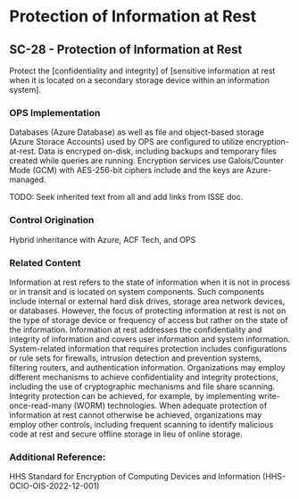 # Protection of Information at Rest
## SC-28 - Protection of Information at Rest

Protect the [confidentiality and integrity] of [sensitive information at rest when it is located on a secondary storage device within an information system].

### OPS Implementation

Databases (Azure Database) as well as file and object-based storage (Azure Storace Accounts) used by OPS are configured to utilize encryption-at-rest. Data is encryped on-disk, including backups and temporary files created while queries are running. Encryption services use Galois/Counter Mode (GCM) with AES-256-bit ciphers include and the keys are Azure-managed.

TODO: Seek inherited text from all and add links from ISSE doc.

### Control Origination

Hybrid inheritance with Azure, ACF Tech, and OPS

### Related Content

Information at rest refers to the state of information when it is not in process or in transit and is located on system components. Such components include internal or external hard disk drives, storage area network devices, or databases. However, the focus of protecting information at rest is not on the type of storage device or frequency of access but rather on the state of the information. Information at rest addresses the confidentiality and integrity of information and covers user information and system information. System-related information that requires protection includes configurations or rule sets for firewalls, intrusion detection and prevention systems, filtering routers, and authentication information. Organizations may employ different mechanisms to achieve confidentiality and integrity protections, including the use of cryptographic mechanisms and file share scanning. Integrity protection can be achieved, for example, by implementing write-once-read-many (WORM) technologies. When adequate protection of information at rest cannot otherwise be achieved, organizations may employ other controls, including frequent scanning to identify malicious code at rest and secure offline storage in lieu of online storage.

### Additional Reference:

HHS Standard for Encryption of Computing Devices and Information (HHS-OCIO-OIS-2022-12-001)

